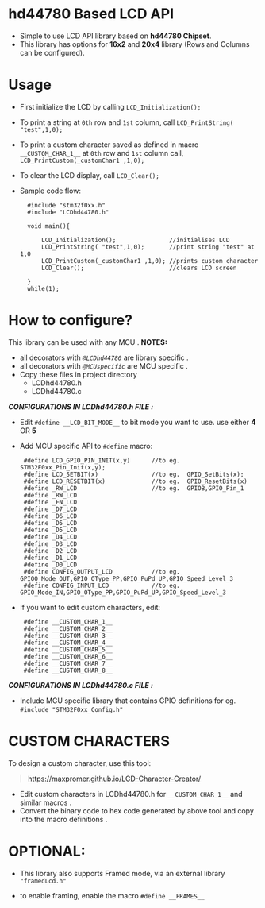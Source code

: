 # hd44780 Based LCD API

- Simple to use LCD API library based on **hd44780 Chipset**. 
- This library has options for **16x2** and **20x4** library (Rows and Columns can be configured).

 # Usage
 

 - First initialize the LCD by calling `LCD_Initialization();`
 - To print a string at `0th` row and `1st` column, call
  `LCD_PrintString( "test",1,0);`
 - To print a custom character saved as defined in macro `__CUSTOM_CHAR_1__` at `0th` row and `1st` column call, `LCD_PrintCustom(_customChar1 ,1,0);`
- To clear the LCD display, call `LCD_Clear();`
- Sample code flow: 
	
		#include "stm32f0xx.h"
		#include "LCDhd44780.h"
		
	    void main(){
	    
	    	LCD_Initialization();	            //initialises LCD
	    	LCD_PrintString( "test",1,0);	    //print string "test" at 1,0
	    	LCD_PrintCustom(_customChar1 ,1,0); //prints custom character
	    	LCD_Clear(); 						//clears LCD screen
	    	
	    }
	    while(1);

# How to configure?

This library can be used with any MCU .
**NOTES:** 
 - all decorators with *`@LCDhd44780`* are library specific .
 - all decorators with *`@MCUspecific`* are MCU specific .
 - Copy these files in project directory
	 - LCDhd44780.h
	 - LCDhd44780.c
	 
***CONFIGURATIONS IN LCDhd44780.h FILE :*** 

 -  Edit `#define __LCD_BIT_MODE__` to bit mode you want to use.  use either **4** OR **5**

 - Add MCU specific API to `#define` macro:

		#define LCD_GPIO_PIN_INIT(x,y)      //to eg.  STM32F0xx_Pin_Init(x,y);
		#define LCD_SETBIT(x)				//to eg.  GPIO_SetBits(x);
		#define LCD_RESETBIT(x)				//to eg.  GPIO_ResetBits(x)
		#define _RW_LCD					    //to eg.  GPIOB,GPIO_Pin_1
		#define _RW_LCD
		#define _EN_LCD
		#define _D7_LCD
		#define _D6_LCD
		#define _D5_LCD
		#define _D5_LCD
		#define _D4_LCD 
		#define _D3_LCD
		#define _D2_LCD 
		#define _D1_LCD
		#define _D0_LCD
		#define CONFIG_OUTPUT_LCD    		//to eg.  GPIOO_Mode_OUT,GPIO_OType_PP,GPIO_PuPd_UP,GPIO_Speed_Level_3 
		#define CONFIG_INPUT_LCD  			//to eg. GPIO_Mode_IN,GPIO_OType_PP,GPIO_PuPd_UP,GPIO_Speed_Level_3


 -  If you want to edit custom characters, edit:

	     #define __CUSTOM_CHAR_1__ 
	     #define __CUSTOM_CHAR_2__ 
	     #define __CUSTOM_CHAR_3__
	     #define __CUSTOM_CHAR_4__
	     #define __CUSTOM_CHAR_5__
	     #define __CUSTOM_CHAR_6__
	     #define __CUSTOM_CHAR_7__
	     #define __CUSTOM_CHAR_8__  
	     
 ***CONFIGURATIONS IN LCDhd44780.c FILE :*** 
 - Include MCU specific library that contains GPIO definitions for eg. `#include "STM32F0xx_Config.h"`

# CUSTOM CHARACTERS
To design a custom character, use this tool:

> https://maxpromer.github.io/LCD-Character-Creator/

- Edit custom characters in LCDhd44780.h for  `__CUSTOM_CHAR_1__`  and similar macros .
- Convert the binary code to hex code generated by above tool and copy into the macro definitions .


# OPTIONAL:

 - This library also supports Framed mode, via an external library  `"framedLcd.h"`
 

 - to enable framing, enable the macro `#define __FRAMES__`
